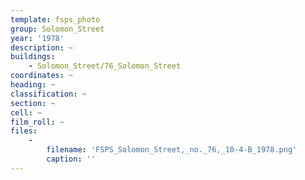 ```yaml
---
template: fsps_photo
group: Solomon_Street
year: '1978'
description: ~
buildings:
    - Solomon_Street/76_Solomon_Street
coordinates: ~
heading: ~
classification: ~
section: ~
cell: ~
film_roll: ~
files:
    -
        filename: 'FSPS_Solomon_Street,_no._76,_10-4-B_1978.png'
        caption: ''
---
```

